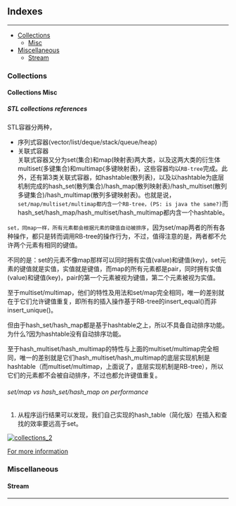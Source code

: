 ## Indexes
---


* [Collections](#collections)
    - [Misc](#collections-misc)
* [Miscellaneous](#miscellaneous)
    - [Stream](#stream)

### Collections



#### Collections Misc

##### STL collections references

STL容器分两种，
* 序列式容器(vector/list/deque/stack/queue/heap)
* 关联式容器  
关联式容器又分为set(集合)和map(映射表)两大类，以及这两大类的衍生体multiset(多键集合)和multimap(多键映射表)，这些容器均以`RB-tree`完成。此外，还有第3类关联式容器，如hashtable(散列表)，以及以hashtable为底层机制完成的hash_set(散列集合)/hash_map(散列映射表)/hash_multiset(散列多键集合)/hash_multimap(散列多键映射表)。也就是说，`set/map/multiset/multimap都内含一个RB-tree，(PS: is java the same?)`而hash_set/hash_map/hash_multiset/hash_multimap都内含一个hashtable。

`set，同map一样，所有元素都会根据元素的键值自动被排序`，因为set/map两者的所有各种操作，都只是转而调用RB-tree的操作行为，不过，值得注意的是，两者都不允许两个元素有相同的键值。

不同的是：set的元素不像map那样可以同时拥有实值(value)和键值(key)，set元素的键值就是实值，实值就是键值，而map的所有元素都是pair，同时拥有实值(value)和键值(key)，pair的第一个元素被视为键值，第二个元素被视为实值。

至于multiset/multimap，他们的特性及用法和set/map完全相同，唯一的差别就在于它们允许键值重复，即所有的插入操作基于RB-tree的insert_equal()而非insert_unique()。

但由于hash_set/hash_map都是基于hashtable之上，所以不具备自动排序功能。为什么?因为hashtable没有自动排序功能。

至于hash_multiset/hash_multimap的特性与上面的multiset/multimap完全相同，唯一的差别就是它们hash_multiset/hash_multimap的底层实现机制是hashtable（而multiset/multimap，上面说了，底层实现机制是RB-tree），所以它们的元素都不会被自动排序，不过也都允许键值重复。

###### set/map vs hash_set/hash_map on performance

1. 从程序运行结果可以发现，我们自己实现的hash_table（简化版）在插入和查找的效率要远高于set。 

[![collections_2]][collections_1]

[For more information][collections_2]



### Miscellaneous

#### Stream

---
[collections_1]:/resources/img/java/collection_performance_test_1.png "performance test: set vs hash_set vs hash_table"
[collections_2]:http://blog.csdn.net/morewindows/article/details/7330323 "STL系列之九 探索hash_set"